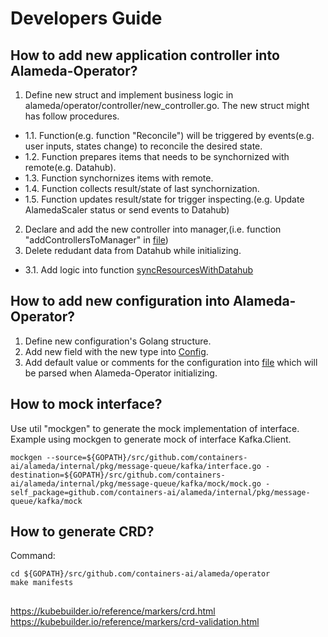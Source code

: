 # Developers Guide

## How to add new application controller into Alameda-Operator?
1. Define new struct and implement business logic in alameda/operator/controller/new_controller.go. The new struct might has follow procedures. 
- 1.1. Function(e.g. function "Reconcile") will be triggered by events(e.g. user inputs, states change) to reconcile the desired state.
- 1.2. Function prepares items that needs to be synchornized with remote(e.g. Datahub).
- 1.3. Function synchornizes items with remote.
- 1.4. Function collects result/state of last synchornization.
- 1.5. Function updates result/state for trigger inspecting.(e.g. Update AlamedaScaler status or send events to Datahub)
2. Declare and add the new controller into manager,(i.e. function "addControllersToManager" in [file](../cmd/manager/main.go))
3. Delete redudant data from Datahub while initializing.
- 3.1. Add logic into function [syncResourcesWithDatahub](../cmd/manager/sync_datahub.go) 

## How to add new configuration into Alameda-Operator?
1. Define new configuration's Golang structure.
2. Add new field with the new type into [Config](../config.go).
3. Add default value or comments for the configuration into [file](../etc/operator.toml) which will be parsed when Alameda-Operator initializing.

## How to mock interface?
Use util "mockgen" to generate the mock implementation of interface.
Example using mockgen to generate mock of interface Kafka.Client.
```
mockgen --source=${GOPATH}/src/github.com/containers-ai/alameda/internal/pkg/message-queue/kafka/interface.go -destination=${GOPATH}/src/github.com/containers-ai/alameda/internal/pkg/message-queue/kafka/mock/mock.go -self_package=github.com/containers-ai/alameda/internal/pkg/message-queue/kafka/mock
``` 

## How to generate CRD?
Command:
```
cd ${GOPATH}/src/github.com/containers-ai/alameda/operator
make manifests
```

## 
https://kubebuilder.io/reference/markers/crd.html
https://kubebuilder.io/reference/markers/crd-validation.html